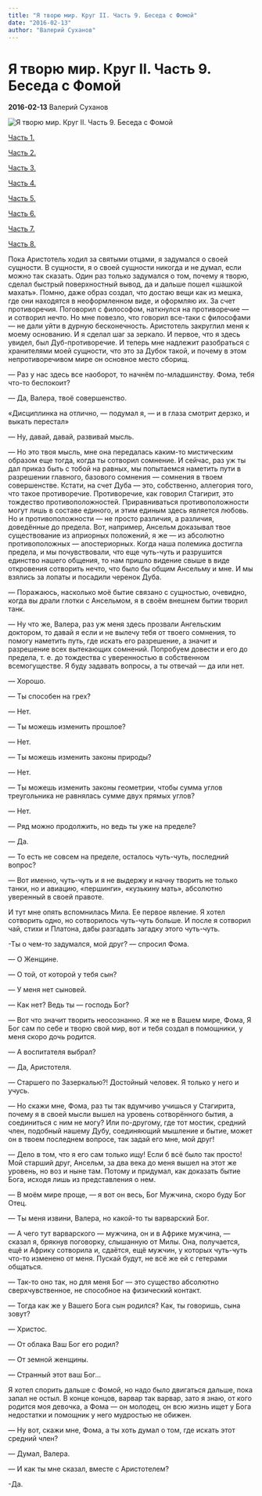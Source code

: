 ```yaml
---
title: "Я творю мир. Круг II. Часть 9. Беседа с Фомой"
date: "2016-02-13"
author: "Валерий Суханов"
---
```


# Я творю мир. Круг II. Часть 9. Беседа с Фомой

**2016-02-13** Валерий Суханов

![Я творю мир. Круг II. Часть 9. Беседа с Фомой](http://img1.liveinternet.ru/images/attach/c/11/116/218/116218665_3563818_1546017_10203544995598878_7947316977007005234_n.jpg)

[Часть 1.](/9738.md)

[Часть 2.](/9750.md)

[Часть 3.](/9750.md)

[Часть 4.](/9750.md)

[Часть 5.](/9754.md)

[Часть 6.](/9757.md)

[Часть 7.](/9759.md)

[Часть 8.](/9798.md)

Пока Аристотель ходил за святыми отцами, я задумался о своей сущности. В сущности, я о своей сущности никогда и не думал, если можно так сказать. Один раз только задумался о том, почему я творю, сделал быстрый поверхностный вывод, да и дальше пошел «шашкой махать». Помню, даже образ создал, что достаю вещи как из мешка, где они находятся в неоформленном виде, и оформляю их. За счет противоречия. Поговорил с философом, наткнулся на противоречие — и сотворил нечто. Но мне повезло, что говорил все-таки с философами — не дали уйти в дурную бесконечность. Аристотель закруглил меня к моему основанию. И я сделал шаг за зеркало. И первое, что я здесь увидел, был Дуб-противоречие. И теперь мне надлежит разобраться с хранителями моей сущности, что это за Дубок такой, и почему в этом непротиворечивом мире он основное место сборищ.

— Раз у нас здесь все наоборот, то начнём по-младшинству. Фома, тебя что-то беспокоит?

— Да, Валера, твоё совершенство.

«Дисциплинка на отлично, — подумал я, — и в глаза смотрит дерзко, и выкать перестал»

— Ну, давай, давай, развивай мысль.

— Но это твоя мысль, мне она передалась каким-то мистическим образом еще тогда, когда ты сотворил сомнение. И сейчас, раз уж ты дал приказ быть с тобой на равных, мы попытаемся наметить пути в разрешении главного, базового сомнения — сомнения в твоем совершенстве. Кстати, на счет Дуба — это, собственно, аллегория того, что такое противоречие. Противоречие, как говорил Стагирит, это тождество противоположностей. Приравниваться противоположности могут лишь в составе единого, и этим единым здесь является любовь. Но и противоположности — не просто различия, а различия, доведённые до предела. Вот, например, Ансельм доказывал твое существование из априорных положений, я же — из абсолютно противоположных — апостериорных. Когда наша полемика достигла предела, и мы почувствовали, что еще чуть-чуть и разрушится единство нашего общения, то нам пришло видение свыше в виде откровения сотворить нечто, что было бы общим Ансельму и мне. И мы взялись за лопаты и посадили черенок Дуба.

— Поражаюсь, насколько моё бытие связано с сущностью, очевидно, когда вы драли глотки с Ансельмом, я в своём внешнем бытии творил танк.

— Ну что же, Валера, раз уж меня здесь прозвали Ангельским доктором, то давай я если и не вылечу тебя от твоего сомнения, то помогу наметить путь, где искать его разрешение, а значит и разрешение всех вытекающих сомнений. Попробуем довести и его до предела, т. е. до тождества с уверенностью в собственном всемогуществе. Я буду задавать вопросы, а ты отвечай — да или нет.

— Хорошо.

— Ты способен на грех?

— Нет.

— Ты можешь изменить прошлое?

— Нет.

— Ты можешь изменить законы природы?

— Нет.

— Ты можешь изменить законы геометрии, чтобы сумма углов треугольника не равнялась сумме двух прямых углов?

— Нет.

— Ряд можно продолжить, но ведь ты уже на пределе?

— Да.

— То есть не совсем на пределе, осталось чуть-чуть, последний вопрос?

— Вот именно, чуть-чуть и я не выдержу и начну творить не только танки, но и авиацию, «першинги», «кузькину мать», абсолютно уверенный в своей правоте.

И тут мне опять вспомнилась Мила. Ее первое явление. Я хотел сотворить одно, но сотворилось чуть-чуть больше. И после я сотворил чай, стихи и Платона, дабы разгадать загадку этого чуть-чуть.

-Ты о чем-то задумался, мой друг? — спросил Фома.

— О Женщине.

— О той, от которой у тебя сын?

— У меня нет сыновей.

— Как нет? Ведь ты — господь Бог?

— Вот что значит творить неосознанно. Я же не в Вашем мире, Фома, Я Бог сам по себе и творю свой мир, вот и тебя создал в помощники, у меня скоро дочь родится.

— А воспитателя выбрал?

— Да, Аристотеля.

— Старшего по Зазеркалью?! Достойный человек. Я только у него и учусь.

— Но скажи мне, Фома, раз ты так вдумчиво учишься у Стагирита, почему я в своей мысли вышел на уровень сотворённого бытия, а соединиться с ним не могу? Или по-другому, где тот мостик, средний член, подобный нашему Дубу, соединяющий мышление и бытие, может он в твоем последнем вопросе, так задай его мне, мой друг!

— Дело в том, что я его сам только ищу! Если б всё было так просто! Мой старший друг, Ансельм, за два века до меня вышел на этот же уровень, но воз и ныне там. Потому и придумал, как доказать бытие Бога, исходя лишь из представления о нем.

— В моём мире проще, — я вот он весь, Бог Мужчина, скоро буду Бог Отец.

— Ты меня извини, Валера, но какой-то ты варварский Бог.

— А чего тут варварского — мужчина, он и в Африке мужчина, — сказал я, брякнув поговорку, слышанную от Милы. Она, получается, ещё и Африку сотворила и, сдаётся, ещё мужчин, у которых чуть-чуть что-то изменено от меня. Пускай будут, не всё же ей с гетерами общаться.

— Так-то оно так, но для меня Бог — это существо абсолютно сверхчувственное, не способное на физический контакт.

— Тогда как же у Вашего Бога сын родился? Как, ты говоришь, сына зовут?

— Христос.

— От облака Ваш Бог его родил?

— От земной женщины.

— Странный этот ваш Бог…

Я хотел спорить дальше с Фомой, но надо было двигаться дальше, пока запал не остыл. В конце концов, варвар так варвар, зато я знаю, от кого родится моя девочка, а Фома — он молодец, он всю жизнь ищет у Бога недостатки и помощник у него мудростью не обижен.

— Ну вот, скажи мне, Фома, а ты хоть думал о том, где искать этот средний член?

— Думал, Валера.

— И как ты мне сказал, вместе с Аристотелем?

-Да.